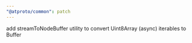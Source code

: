 ```yaml
---
"@atproto/common": patch
---
```


add streamToNodeBuffer utility to convert Uint8Array (async) iterables to Buffer

